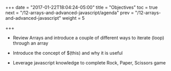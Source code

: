 +++
date = "2017-01-22T18:04:24-05:00"
title = "Objectives"
toc = true
next = "/12-arrays-and-advanced-javascript/agenda"
prev = "/12-arrays-and-advanced-javascript"
weight = 5

+++

- Review Arrays and introduce a couple of different ways to iterate (loop) through an array

- Introduce the concept of $(this) and why it is useful

- Leverage javascript knowledge to complete Rock, Paper, Scissors game

